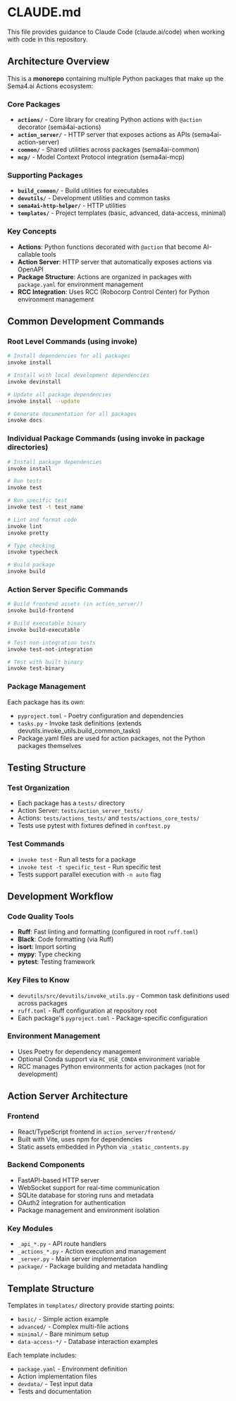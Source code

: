 # CLAUDE.md

This file provides guidance to Claude Code (claude.ai/code) when working with code in this repository.

## Architecture Overview

This is a **monorepo** containing multiple Python packages that make up the Sema4.ai Actions ecosystem:

### Core Packages
- **`actions/`** - Core library for creating Python actions with `@action` decorator (sema4ai-actions)
- **`action_server/`** - HTTP server that exposes actions as APIs (sema4ai-action-server)
- **`common/`** - Shared utilities across packages (sema4ai-common)
- **`mcp/`** - Model Context Protocol integration (sema4ai-mcp)

### Supporting Packages
- **`build_common/`** - Build utilities for executables
- **`devutils/`** - Development utilities and common tasks
- **`sema4ai-http-helper/`** - HTTP utilities
- **`templates/`** - Project templates (basic, advanced, data-access, minimal)

### Key Concepts
- **Actions**: Python functions decorated with `@action` that become AI-callable tools
- **Action Server**: HTTP server that automatically exposes actions via OpenAPI
- **Package Structure**: Actions are organized in packages with `package.yaml` for environment management
- **RCC Integration**: Uses RCC (Robocorp Control Center) for Python environment management

## Common Development Commands

### Root Level Commands (using invoke)
```bash
# Install dependencies for all packages
invoke install

# Install with local development dependencies
invoke devinstall

# Update all package dependencies
invoke install --update

# Generate documentation for all packages
invoke docs
```

### Individual Package Commands (using invoke in package directories)
```bash
# Install package dependencies
invoke install

# Run tests
invoke test

# Run specific test
invoke test -t test_name

# Lint and format code
invoke lint
invoke pretty

# Type checking
invoke typecheck

# Build package
invoke build
```

### Action Server Specific Commands
```bash
# Build frontend assets (in action_server/)
invoke build-frontend

# Build executable binary
invoke build-executable

# Test non-integration tests
invoke test-not-integration

# Test with built binary
invoke test-binary
```

### Package Management
Each package has its own:
- `pyproject.toml` - Poetry configuration and dependencies
- `tasks.py` - Invoke task definitions (extends devutils.invoke_utils.build_common_tasks)
- Package.yaml files are used for action packages, not the Python packages themselves

## Testing Structure

### Test Organization
- Each package has a `tests/` directory
- Action Server: `tests/action_server_tests/`
- Actions: `tests/actions_tests/` and `tests/actions_core_tests/`
- Tests use pytest with fixtures defined in `conftest.py`

### Test Commands
- `invoke test` - Run all tests for a package
- `invoke test -t specific_test` - Run specific test
- Tests support parallel execution with `-n auto` flag

## Development Workflow

### Code Quality Tools
- **Ruff**: Fast linting and formatting (configured in root `ruff.toml`)
- **Black**: Code formatting (via Ruff)
- **isort**: Import sorting
- **mypy**: Type checking
- **pytest**: Testing framework

### Key Files to Know
- `devutils/src/devutils/invoke_utils.py` - Common task definitions used across packages
- `ruff.toml` - Ruff configuration at repository root
- Each package's `pyproject.toml` - Package-specific configuration

### Environment Management
- Uses Poetry for dependency management
- Optional Conda support via `RC_USE_CONDA` environment variable
- RCC manages Python environments for action packages (not for development)

## Action Server Architecture

### Frontend
- React/TypeScript frontend in `action_server/frontend/`
- Built with Vite, uses npm for dependencies
- Static assets embedded in Python via `_static_contents.py`

### Backend Components
- FastAPI-based HTTP server
- WebSocket support for real-time communication
- SQLite database for storing runs and metadata
- OAuth2 integration for authentication
- Package management and environment isolation

### Key Modules
- `_api_*.py` - API route handlers
- `_actions_*.py` - Action execution and management
- `_server.py` - Main server implementation
- `package/` - Package building and metadata handling

## Template Structure

Templates in `templates/` directory provide starting points:
- `basic/` - Simple action example
- `advanced/` - Complex multi-file actions
- `minimal/` - Bare minimum setup
- `data-access-*/` - Database interaction examples

Each template includes:
- `package.yaml` - Environment definition
- Action implementation files
- `devdata/` - Test input data
- Tests and documentation